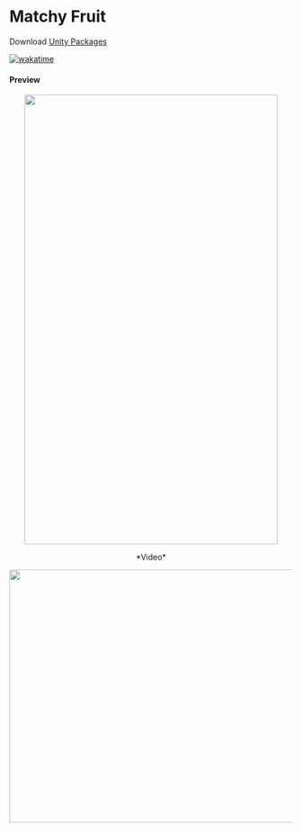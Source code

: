 <h1>Matchy Fruit</h1>

Download [Unity Packages](https://ko-fi.com/s/2ea0833d3f)

<a href="https://wakatime.com/badge/github/dupitydumb/Cocoki"><img src="https://wakatime.com/badge/github/dupitydumb/Cocoki.svg" alt="wakatime"></a>

<h4>Preview</h4>
<p align="center">
  <img width="450" height="800" src="https://github.com/dupitydumb/Matchy-Fruit/assets/37872714/ddb74476-582e-4179-a7dd-90d7415d2bbe)">
  <p align="center">*Video*</p>
  <img width="800" height="450" src="https://github.com/dupitydumb/Cocoki/assets/37872714/ae777c1c-d76e-4b96-bca6-0abce7e4d88d">
</p>


